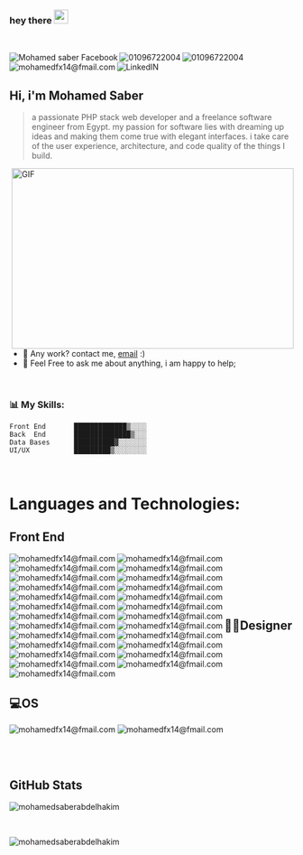 ### hey there <img src="https://media.giphy.com/media/hvRJCLFzcasrR4ia7z/giphy.gif" width="25px">
<br/>
<p><a href="https://www.facebook.com/mohamedsaber">
  <img align="left" alt="Mohamed saber Facebook" src="https://img.shields.io/badge/Facebook-1877F2?style=for-the-badge&logo=facebook&logoColor=white" />
</a>
<a href="">
  <img align="left" alt="01096722004" src="https://img.shields.io/badge/WhatsApp-25D366?style=for-the-badge&logo=whatsapp&logoColor=white" />
</a>
<a href="">
  <img align="left" alt="01096722004" src="https://img.shields.io/badge/Telegram-2CA5E0?style=for-the-badge&logo=telegram&logoColor=white" />
</a>


<a href="">
  <img align="left" alt="mohamedfx14@fmail.com" src="https://img.shields.io/badge/Gmail-D14836?style=for-the-badge&logo=gmail&logoColor=white" />
</a>

<a href="https://www.linkedin.com/in/mohamed-saber-01096722004/">
  <img align="left" alt="LinkedIN"  src="https://img.shields.io/badge/LinkedIn-0077B5?style=for-the-badge&logo=linkedin&logoColor=white" />
</a>
 <br/> <br/>
  </p>
 <p>
  
  ## Hi, i'm Mohamed Saber
  > a passionate PHP stack web developer and a freelance software engineer from Egypt.
  >  my passion for software lies with dreaming up ideas and making them come true with elegant interfaces. i take care of the user experience, architecture, and code quality of the things I build.

  <img align="right" alt="GIF" src="https://user-images.githubusercontent.com/33199103/164587791-0741963c-7844-460d-b181-930397d55db3.gif" width="500" height="320" />
 
- 💼 Any work? contact me, [email](mailto:mohamedfx14@gmail.com) :)
- 💬 Feel Free to ask me about anything, i am happy to help;
<br>
</p>


### 📊 **My Skills:**
<p>
  
```text
Front End       █████████████▒░░░░   
Back  End       ██████████████▒░░░   
Data Bases      ██████████▓░░░░░░░   
UI/UX           █████████▒░░░░░░░░  
```
</p>


<p>
 <br>
  
# **Languages and Technologies:** 

## Front End

<img align="left" alt="mohamedfx14@fmail.com" src="https://img.shields.io/badge/HTML-239120?style=for-the-badge&logo=html5&logoColor=white" />
<img align="left" alt="mohamedfx14@fmail.com" src="https://img.shields.io/badge/CSS-239120?&style=for-the-badge&logo=css3&logoColor=white" />
<img align="left" alt="mohamedfx14@fmail.com" src="https://img.shields.io/badge/JavaScript-F7DF1E?style=for-the-badge&logo=javascript&logoColor=black" />
<img align="left" alt="mohamedfx14@fmail.com" src="https://img.shields.io/badge/TypeScript-007ACC?style=for-the-badge&logo=typescript&logoColor=white" />
<img align="left" alt="mohamedfx14@fmail.com" src="https://img.shields.io/badge/HTML5-E34F26?style=for-the-badge&logo=html5&logoColor=white" />
<img align="left" alt="mohamedfx14@fmail.com" src="https://img.shields.io/badge/CSS3-1572B6?style=for-the-badge&logo=css3&logoColor=white" />
<img align="left" alt="mohamedfx14@fmail.com" src="https://img.shields.io/badge/Sass-CC6699?style=for-the-badge&logo=sass&logoColor=white" /><br>
<img align="left" alt="mohamedfx14@fmail.com" src="https://img.shields.io/badge/PHP-777BB4?style=for-the-badge&logo=php&logoColor=white" />
<img align="left" alt="mohamedfx14@fmail.com" src="https://img.shields.io/badge/React-20232A?style=for-the-badge&logo=react&logoColor=61DAFB" />
  
<img align="left" alt="mohamedfx14@fmail.com" src="https://img.shields.io/badge/Angular-DD0031?style=for-the-badge&logo=angular&logoColor=white" />
<img align="left" alt="mohamedfx14@fmail.com" src="https://img.shields.io/badge/Tailwind_CSS-38B2AC?style=for-the-badge&logo=tailwind-css&logoColor=white" />
<img align="left" alt="mohamedfx14@fmail.com" src="https://img.shields.io/badge/Bootstrap-563D7C?style=for-the-badge&logo=bootstrap&logoColor=white" />
<img align="left" alt="mohamedfx14@fmail.com" src="https://img.shields.io/badge/Material--UI-0081CB?style=for-the-badge&logo=material-ui&logoColor=white" />
<img align="left" alt="mohamedfx14@fmail.com" src="https://img.shields.io/badge/Redux-593D88?style=for-the-badge&logo=redux&logoColor=white" /><br>
<img align="left" alt="mohamedfx14@fmail.com" src="https://img.shields.io/badge/React_Router-CA4245?style=for-the-badge&logo=react-router&logoColor=white" />
<img align="left" alt="mohamedfx14@fmail.com" src="https://img.shields.io/badge/jQuery-0769AD?style=for-the-badge&logo=jquery&logoColor=white" />  
<img align="left" alt="mohamedfx14@fmail.com" src="https://img.shields.io/badge/Laravel-FF2D20?style=for-the-badge&logo=laravel&logoColor=whit" />
<img align="left" alt="mohamedfx14@fmail.com" src="https://img.shields.io/badge/Flutter-02569B?style=for-the-badge&logo=flutter&logoColor=white" />
<img align="left" alt="mohamedfx14@fmail.com" src="https://img.shields.io/badge/MySQL-00000F?style=for-the-badge&logo=mysql&logoColor=white" />
<img align="left" alt="mohamedfx14@fmail.com" src="https://img.shields.io/badge/PostgreSQL-316192?style=for-the-badge&logo=postgresql&logoColor=white" />
<img align="left" alt="mohamedfx14@fmail.com" src="https://img.shields.io/badge/MongoDB-4EA94B?style=for-the-badge&logo=mongodb&logoColor=white" /><br>
<img align="left" alt="mohamedfx14@fmail.com" src="https://img.shields.io/badge/Heroku-430098?style=for-the-badge&logo=heroku&logoColor=whit" /> 
  <br><br>
 </p>
 
 <p>
  
## **🎨🎨Designer** 



<img align="left" alt="mohamedfx14@fmail.com" src="https://aleen42.github.io/badges/src/behance.svg" />
<img  alt="mohamedfx14@fmail.com" src="https://aleen42.github.io/badges/src/photoshop.svg" />
<img align="left" alt="mohamedfx14@fmail.com" src="https://aleen42.github.io/badges/src/zeplin.svg" />
<br><br>
</p>

## **💻OS** 

<p>

<img  alt="mohamedfx14@fmail.com" src="https://img.shields.io/badge/Windows-0078D6?style=for-the-badge&logo=windows&logoColor=white" />
<img   alt="mohamedfx14@fmail.com" src="https://img.shields.io/badge/Ubuntu-E95420?style=for-the-badge&logo=ubuntu&logoColor=white" />

<br><br>
  </p>
  

## **GitHub Stats**

<p>
<p><img align="center" src="https://github-readme-stats.vercel.app/api/top-langs?username=mohamedsaberabdelhakim&show_icons=true&locale=en&layout=compact&theme=blue-green" alt="mohamedsaberabdelhakim" /></p>
<br>
<p><img align="center" src="https://github-readme-stats.vercel.app/api?username=mohamedsaberabdelhakim&show_icons=true&locale=en&theme=blue-green"  alt="mohamedsaberabdelhakim" /></p></p>

